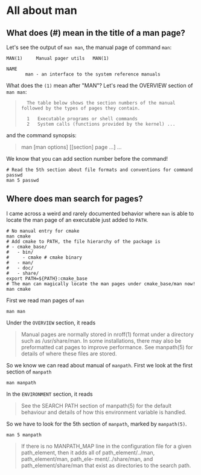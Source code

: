 # All about man

## What does <command>(#) mean in the title of a man page? 
Let's see the output of `man man`, the manual page of command `man`:
```
MAN(1)     Manual pager utils   MAN(1)

NAME
       man - an interface to the system reference manuals
```
What does the `(1)` mean after "MAN"? Let's read the OVERVIEW section of `man man`:
>       The table below shows the section numbers of the manual followed by the types of pages they contain.
>
>       1   Executable programs or shell commands
>       2   System calls (functions provided by the kernel) ...

and the command synopsis:
> man [man options] [[section] page ...] ...

We know that you can add section number before the command!
```shell
# Read the 5th section about file formats and conventions for command passwd 
man 5 passwd 
```

## Where does man search for pages?
I came across a weird and rarely documented behavior where `man` is able to locate the man page of an executable just added to `PATH`.
```shell
# No manual entry for cmake
man cmake
# Add cmake to PATH, the file hierarchy of the package is
# - cmake_base/
#   - bin/ 
#     - cmake # cmake binary
#   - man/
#   - doc/
#   - share/
export PATH=${PATH}:cmake_base
# The man can magically locate the man pages under cmake_base/man now!
man cmake
```
First we read man pages of `man`
```shell
man man
```
Under the `OVERVIEW` section, it reads
> Manual pages are normally stored in nroff(1) format under a directory such as /usr/share/man.  In some installations, there may also be preformatted  cat pages to improve performance.  See manpath(5) for details of where these files are stored.  

So we know we can read about manual of `manpath`. First we look at the first section of `manpath`
```shell
man manpath
```
In the `ENVIRONMENT` section, it reads
> See the SEARCH PATH section of manpath(5) for the default behaviour and details of how this environment variable is handled.  

So we have to look for the 5th section of `manpath`, marked by `manpath(5)`.
```shell
man 5 manpath
```
> If there is no MANPATH\_MAP line in the configuration file for a given path\_element, then it adds all of path\_element/../man, path\_element/man,  path\_ele‐ ment/../share/man, and path\_element/share/man that exist as directories to the search path.
